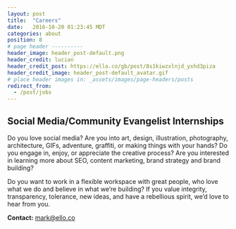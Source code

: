 ```yaml
---
layout: post
title:  "Careers"
date:   2016-10-20 01:23:45 MDT
categories: about
position: 8
# page header ----------
header_image: header_post-default.png
header_credit: lucian
header_credit_post: https://ello.co/gb/post/8s1kiwzxlnjd_yxhd3piza
header_credit_image: header_post-default_avatar.gif
# place header images in: _assets/images/page-headers/posts
redirect_from:
  - /post/jobs
---
```


## Social Media/Community Evangelist Internships

Do you love social media? Are you into art, design, illustration, photography, architecture, GIFs, adventure, graffiti, or making things with your hands? Do you engage in, enjoy, or appreciate the creative process? Are you interested in learning more about SEO, content marketing, brand strategy and brand building? 

Do you want to work in a flexible workspace with great people, who love what we do and believe in what we’re building? If you value integrity, transparency, tolerance, new ideas, and have a rebellious spirit, we’d love to hear from you.

**Contact:**
mark@ello.co
